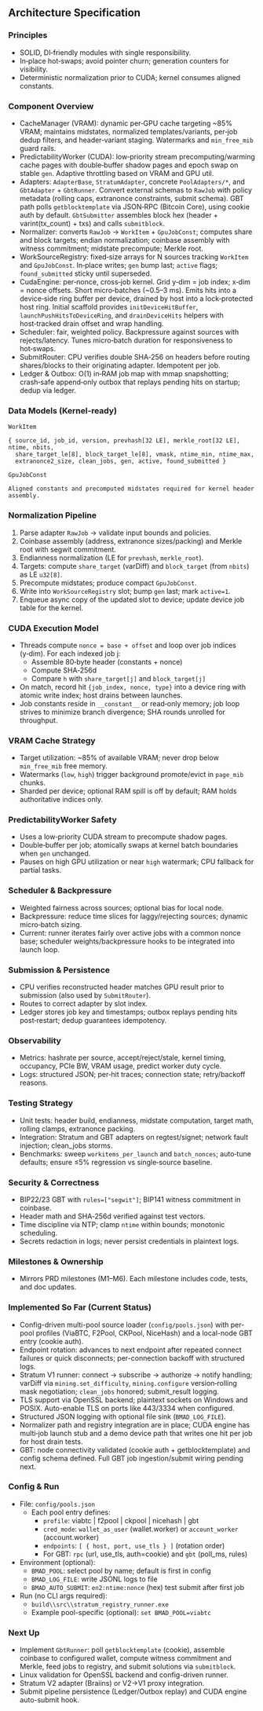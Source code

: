 ## Architecture Specification

### Principles
- SOLID, DI‑friendly modules with single responsibility.
- In‑place hot‑swaps; avoid pointer churn; generation counters for visibility.
- Deterministic normalization prior to CUDA; kernel consumes aligned constants.

### Component Overview
- CacheManager (VRAM): dynamic per‑GPU cache targeting ~85% VRAM; maintains midstates, normalized templates/variants, per‑job dedup filters, and header‑variant staging. Watermarks and `min_free_mib` guard rails.
- PredictabilityWorker (CUDA): low‑priority stream precomputing/warming cache pages with double‑buffer shadow pages and epoch swap on stable `gen`. Adaptive throttling based on VRAM and GPU util.
- Adapters: `AdapterBase`, `StratumAdapter`, concrete `PoolAdapters/*`, and `GbtAdapter` + `GbtRunner`. Convert external schemas to `RawJob` with policy metadata (rolling caps, extranonce constraints, submit schema). GBT path polls `getblocktemplate` via JSON‑RPC (Bitcoin Core), using cookie auth by default. `GbtSubmitter` assembles block hex (header + varint(tx_count) + txs) and calls `submitblock`.
- Normalizer: converts `RawJob` → `WorkItem` + `GpuJobConst`; computes share and block targets; endian normalization; coinbase assembly with witness commitment; midstate precompute; Merkle root.
- WorkSourceRegistry: fixed‑size arrays for N sources tracking `WorkItem` and `GpuJobConst`. In‑place writes; `gen` bump last; `active` flags; `found_submitted` sticky until superseded.
- CudaEngine: per‑nonce, cross‑job kernel. Grid y‑dim = job index; x‑dim = nonce offsets. Short micro‑batches (~0.5–3 ms). Emits hits into a device‑side ring buffer per device, drained by host into a lock‑protected host ring. Initial scaffold provides `initDeviceHitBuffer`, `launchPushHitsToDeviceRing`, and `drainDeviceHits` helpers with host‑tracked drain offset and wrap handling.
- Scheduler: fair, weighted policy. Backpressure against sources with rejects/latency. Tunes micro‑batch duration for responsiveness to hot‑swaps.
- SubmitRouter: CPU verifies double SHA‑256 on headers before routing shares/blocks to their originating adapter. Idempotent per job.
- Ledger & Outbox: O(1) in‑RAM job map with mmap snapshotting; crash‑safe append‑only outbox that replays pending hits on startup; dedup via ledger.

### Data Models (Kernel‑ready)

`WorkItem`
```
{ source_id, job_id, version, prevhash[32 LE], merkle_root[32 LE], ntime, nbits,
  share_target_le[8], block_target_le[8], vmask, ntime_min, ntime_max,
  extranonce2_size, clean_jobs, gen, active, found_submitted }
```

`GpuJobConst`
```
Aligned constants and precomputed midstates required for kernel header assembly.
```

### Normalization Pipeline
1) Parse adapter `RawJob` → validate input bounds and policies.
2) Coinbase assembly (address, extranonce sizes/packing) and Merkle root with segwit commitment.
3) Endianness normalization (LE for `prevhash`, `merkle_root`).
4) Targets: compute `share_target` (varDiff) and `block_target` (from `nbits`) as LE `u32[8]`.
5) Precompute midstates; produce compact `GpuJobConst`.
6) Write into `WorkSourceRegistry` slot; bump `gen` last; mark `active=1`.
7) Enqueue async copy of the updated slot to device; update device job table for the kernel.

### CUDA Execution Model
- Threads compute `nonce = base + offset` and loop over job indices (y‑dim). For each indexed job j:
  - Assemble 80‑byte header (constants + nonce)
  - Compute SHA‑256d
  - Compare `h` with `share_target[j]` and `block_target[j]`
- On match, record hit `{job_index, nonce, type}` into a device ring with atomic write index; host drains between launches.
- Job constants reside in `__constant__` or read‑only memory; job loop strives to minimize branch divergence; SHA rounds unrolled for throughput.

### VRAM Cache Strategy
- Target utilization: ~85% of available VRAM; never drop below `min_free_mib` free memory.
- Watermarks (`low`, `high`) trigger background promote/evict in `page_mib` chunks.
- Sharded per device; optional RAM spill is off by default; RAM holds authoritative indices only.

### PredictabilityWorker Safety
- Uses a low‑priority CUDA stream to precompute shadow pages.
- Double‑buffer per job; atomically swaps at kernel batch boundaries when `gen` unchanged.
- Pauses on high GPU utilization or near `high` watermark; CPU fallback for partial tasks.

### Scheduler & Backpressure
- Weighted fairness across sources; optional bias for local node.
- Backpressure: reduce time slices for laggy/rejecting sources; dynamic micro‑batch sizing.
- Current: runner iterates fairly over active jobs with a common nonce base; scheduler weights/backpressure hooks to be integrated into launch loop.

### Submission & Persistence
- CPU verifies reconstructed header matches GPU result prior to submission (also used by `SubmitRouter`).
- Routes to correct adapter by slot index.
- Ledger stores job key and timestamps; outbox replays pending hits post‑restart; dedup guarantees idempotency.

### Observability
- Metrics: hashrate per source, accept/reject/stale, kernel timing, occupancy, PCIe BW, VRAM usage, predict worker duty cycle.
- Logs: structured JSON; per‑hit traces; connection state; retry/backoff reasons.

### Testing Strategy
- Unit tests: header build, endianness, midstate computation, target math, rolling clamps, extranonce packing.
- Integration: Stratum and GBT adapters on regtest/signet; network fault injection; clean_jobs storms.
- Benchmarks: sweep `workitems_per_launch` and `batch_nonces`; auto‑tune defaults; ensure ≤5% regression vs single‑source baseline.

### Security & Correctness
- BIP22/23 GBT with `rules=["segwit"]`; BIP141 witness commitment in coinbase.
- Header math and SHA‑256d verified against test vectors.
- Time discipline via NTP; clamp `ntime` within bounds; monotonic scheduling.
- Secrets redaction in logs; never persist credentials in plaintext logs.

### Milestones & Ownership
- Mirrors PRD milestones (M1–M6). Each milestone includes code, tests, and doc updates.

### Implemented So Far (Current Status)
- Config-driven multi-pool source loader (`config/pools.json`) with per-pool profiles (ViaBTC, F2Pool, CKPool, NiceHash) and a local-node GBT entry (cookie auth).
- Endpoint rotation: advances to next endpoint after repeated connect failures or quick disconnects; per-connection backoff with structured logs.
- Stratum V1 runner: connect → subscribe → authorize → notify handling; varDiff via `mining.set_difficulty`, `mining.configure` version‑rolling mask negotiation; `clean_jobs` honored; submit_result logging.
- TLS support via OpenSSL backend; plaintext sockets on Windows and POSIX. Auto-enable TLS on ports like 443/3334 when configured.
- Structured JSON logging with optional file sink (`BMAD_LOG_FILE`).
- Normalizer path and registry integration are in place; CUDA engine has multi‑job launch stub and a demo device path that writes one hit per job for host drain tests.
- GBT: node connectivity validated (cookie auth + getblocktemplate) and config schema defined. Full GBT job ingestion/submit wiring pending next.

### Config & Run
- File: `config/pools.json`
  - Each pool entry defines:
    - `profile`: viabtc | f2pool | ckpool | nicehash | gbt
    - `cred_mode`: `wallet_as_user` (wallet.worker) or `account_worker` (account.worker)
    - `endpoints`: `[ { host, port, use_tls } ]` (rotation order)
    - For GBT: `rpc` (url, use_tls, auth=cookie) and `gbt` (poll_ms, rules)
- Environment (optional):
  - `BMAD_POOL`: select pool by name; default is first in config
  - `BMAD_LOG_FILE`: write JSONL logs to file
  - `BMAD_AUTO_SUBMIT`: `en2:ntime:nonce` (hex) test submit after first job
- Run (no CLI args required):
  - `build\\src\\stratum_registry_runner.exe`
  - Example pool-specific (optional): `set BMAD_POOL=viabtc`

### Next Up
- Implement `GbtRunner`: poll `getblocktemplate` (cookie), assemble coinbase to configured wallet, compute witness commitment and Merkle, feed jobs to registry, and submit solutions via `submitblock`.
- Linux validation for OpenSSL backend and config-driven runner.
- Stratum V2 adapter (Braiins) or V2→V1 proxy integration.
- Submit pipeline persistence (Ledger/Outbox replay) and CUDA engine auto-submit hook.


